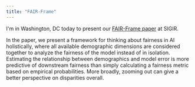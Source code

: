 ```yaml
---
title: "FAIR-Frame"
---
```


I'm in Washington, DC today to present our [FAIR-Frame paper](https://dl.acm.org/doi/abs/10.1145/3641276) at SIGIR. 

In the paper, we present a framework for thinking about fairness in AI holistically, where all available demographic dimensions are considered together to analyze the fairness of the model instead of in isolation. 
Estimating the relationship between demographics and model error is more predictive of downstream fairness than simply calculating a fairness metric based on empirical probabilities. 
More broadly, zooming out can give a better perspective on disparities overall.

